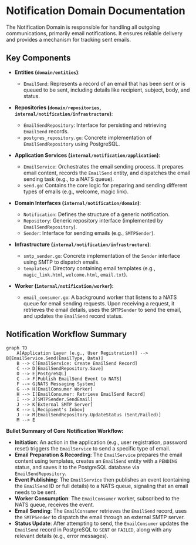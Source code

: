 # Notification Domain Documentation

The Notification Domain is responsible for handling all outgoing communications, primarily email notifications. It ensures reliable delivery and provides a mechanism for tracking sent emails.

## Key Components

*   **Entities (`domain/entities`)**:
    *   `EmailSend`: Represents a record of an email that has been sent or is queued to be sent, including details like recipient, subject, body, and status.

*   **Repositories (`domain/repositories`, `internal/notification/infrastructure`)**:
    *   `EmailSendRepository`: Interface for persisting and retrieving `EmailSend` records.
    *   `postgres_repository.go`: Concrete implementation of `EmailSendRepository` using PostgreSQL.

*   **Application Services (`internal/notification/application`)**:
    *   `EmailService`: Orchestrates the email sending process. It prepares email content, records the `EmailSend` entity, and dispatches the email sending task (e.g., to a NATS queue).
    *   `send.go`: Contains the core logic for preparing and sending different types of emails (e.g., welcome, magic link).

*   **Domain Interfaces (`internal/notification/domain`)**:
    *   `Notification`: Defines the structure of a generic notification.
    *   `Repository`: Generic repository interface (implemented by `EmailSendRepository`).
    *   `Sender`: Interface for sending emails (e.g., `SMTPSender`).

*   **Infrastructure (`internal/notification/infrastructure`)**:
    *   `smtp_sender.go`: Concrete implementation of the `Sender` interface using SMTP to dispatch emails.
    *   `templates/`: Directory containing email templates (e.g., `magic_link.html`, `welcome.html`, `email.txt`).

*   **Worker (`internal/notification/worker`)**:
    *   `email_consumer.go`: A background worker that listens to a NATS queue for email sending requests. Upon receiving a request, it retrieves the email details, uses the `SMTPSender` to send the email, and updates the `EmailSend` record status.

## Notification Workflow Summary

```mermaid
graph TD
    A[Application Layer (e.g., User Registration)] --> B[EmailService.Send(EmailType, Data)]
    B --> C[EmailService: Create EmailSend Record]
    C --> D[EmailSendRepository.Save]
    D --> E[PostgreSQL]
    C --> F[Publish EmailSend Event to NATS]
    F --> G[NATS Messaging System]
    G --> H[EmailConsumer Worker]
    H --> I[EmailConsumer: Retrieve EmailSend Record]
    I --> J[SMTPSender.SendEmail]
    J --> K[External SMTP Server]
    K --> L[Recipient's Inbox]
    J --> M[EmailSendRepository.UpdateStatus (Sent/Failed)]
    M --> E
```

**Bullet Summary of Core Notification Workflow:**

*   **Initiation**: An action in the application (e.g., user registration, password reset) triggers the `EmailService` to send a specific type of email.
*   **Email Preparation & Recording**: The `EmailService` prepares the email content using templates, creates an `EmailSend` entity with a `PENDING` status, and saves it to the PostgreSQL database via `EmailSendRepository`.
*   **Event Publishing**: The `EmailService` then publishes an event (containing the `EmailSend` ID or full details) to a NATS queue, signaling that an email needs to be sent.
*   **Worker Consumption**: The `EmailConsumer` worker, subscribed to the NATS queue, receives the event.
*   **Email Sending**: The `EmailConsumer` retrieves the `EmailSend` record, uses the `SMTPSender` to dispatch the email through an external SMTP server.
*   **Status Update**: After attempting to send, the `EmailConsumer` updates the `EmailSend` record in PostgreSQL to `SENT` or `FAILED`, along with any relevant details (e.g., error messages).